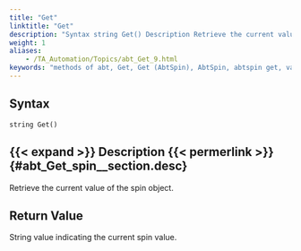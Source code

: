 ```yaml
--- 
title: "Get"
linktitle: "Get"
description: "Syntax string Get() Description Retrieve the current value of the spin object. Return Value String value indicating the current spin value."
weight: 1
aliases: 
    - /TA_Automation/Topics/abt_Get_9.html
keywords: "methods of abt, Get, Get (AbtSpin), AbtSpin, abtspin get, value of spin button, current value of spin button, obtain value of spin button"
---
```


## Syntax

`string Get()`

## {{< expand >}} Description {{< permerlink >}} {#abt_Get_spin__section.desc} 

Retrieve the current value of the spin object.

## Return Value

String value indicating the current spin value.



